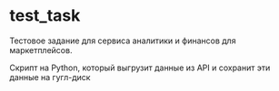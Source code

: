 # test_task
Тестовое задание для сервиса аналитики и финансов для маркетплейсов.

Скрипт на Python, который выгрузит данные из API и сохранит эти данные на гугл-диск
